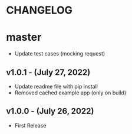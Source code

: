 # CHANGELOG

# master
- Update test cases (mocking request)

## v1.0.1 - (July 27, 2022)
- Update readme file with pip install
- Removed cached example app (only on build)

## v1.0.0 - (July 26, 2022)
- First Release
